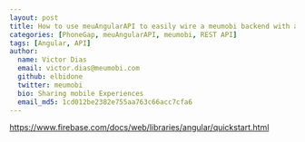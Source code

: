 ```yaml
---
layout: post
title: How to use meuAngularAPI to easily wire a meumobi backend with a PhoneGap hybrid app
categories: [PhoneGap, meuAngularAPI, meumobi, REST API]
tags: [Angular, API]
author:
  name: Victor Dias
  email: victor.dias@meumobi.com
  github: elbidone
  twitter: meumobi
  bio: Sharing mobile Experiences
  email_md5: 1cd012be2382e755aa763c66acc7cfa6
---
```


https://www.firebase.com/docs/web/libraries/angular/quickstart.html